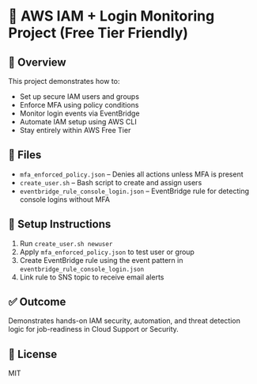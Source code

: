 # 🔐 AWS IAM + Login Monitoring Project (Free Tier Friendly)

## 🧠 Overview
This project demonstrates how to:
- Set up secure IAM users and groups
- Enforce MFA using policy conditions
- Monitor login events via EventBridge
- Automate IAM setup using AWS CLI
- Stay entirely within AWS Free Tier

## 📁 Files
- `mfa_enforced_policy.json` – Denies all actions unless MFA is present
- `create_user.sh` – Bash script to create and assign users
- `eventbridge_rule_console_login.json` – EventBridge rule for detecting console logins without MFA

## 🚀 Setup Instructions
1. Run `create_user.sh newuser`
2. Apply `mfa_enforced_policy.json` to test user or group
3. Create EventBridge rule using the event pattern in `eventbridge_rule_console_login.json`
4. Link rule to SNS topic to receive email alerts

## ✅ Outcome
Demonstrates hands-on IAM security, automation, and threat detection logic for job-readiness in Cloud Support or Security.

## 🔗 License
MIT
